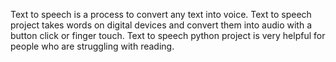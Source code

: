 Text to speech is a process to convert any text into voice. Text to speech project takes words on digital devices and convert them into audio with a button click or finger touch. Text to speech python project is very helpful for people who are struggling with reading.
